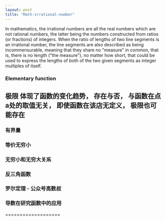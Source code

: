 ```yaml
---
layout: post
title: "Math-irrational-number"
---
```


In mathematics, the irrational numbers are all the real numbers which are not rational numbers, 
the latter being the numbers constructed from ratios (or fractions) of integers. 
When the ratio of lengths of two line segments is an irrational number, the line segments are also described as being incommensurable, 
meaning that they share no "measure" in common, that is, there is no length ("the measure"), no matter how short, 
that could be used to express the lengths of both of the two given segments as integer multiples of itself.



### Elementary function


## 极限 体现了函数的变化趋势， 存在与否， 与函数在点a处的取值无关， 即使函数在该店无定义， 极限也可能存在

### 有界量

### 等价无穷小

### 无穷小和无穷大关系

### 反三角函数

### 罗尔定理 - 公众号高数叔

### 导数在研究函数中的应用

===================